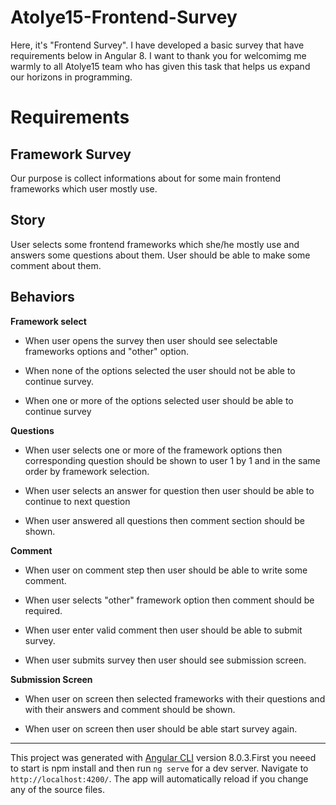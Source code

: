 # Atolye15-Frontend-Survey

Here, it's "Frontend Survey". I have developed a basic survey that have requirements below in Angular 8.
I want to thank you for welcomimg me warmly to all Atolye15 team who has given this task that helps us expand our horizons in programming.


# Requirements

## Framework Survey

Our purpose is collect informations about for some main frontend frameworks which user mostly use.

## Story

User selects some frontend frameworks which she/he mostly use and answers some questions about them. User should be able to make some comment about them.

## Behaviors

**Framework select**

- When user opens the survey then user should see selectable frameworks options and "other" option.

- When none of the options selected the user should not be able to continue survey.

- When one or more of the options selected user should be able to continue survey

**Questions**

- When user selects one or more of the framework options then corresponding question should be shown to user 1 by 1 and in the same order by framework selection.

- When user selects an answer for question then user should be able to continue to next question

- When user answered all questions then comment section should be shown.

**Comment**

- When user on comment step then user should be able to write some comment.

- When user selects "other" framework option then comment should be required.

- When user enter valid comment then user should be able to submit survey.

- When user submits survey then user should see submission screen.

**Submission Screen**

- When user on screen then selected frameworks with their questions and with their answers and comment should be shown.

- When user on screen then user should be able start survey again.

---

This project was generated with [Angular CLI](https://github.com/angular/angular-cli) version 8.0.3.First you neeed to start is npm install and then run `ng serve` for a dev server. Navigate to `http://localhost:4200/`. The app will automatically reload if you change any of the source files.

